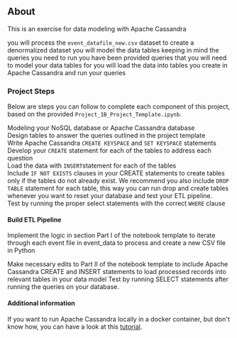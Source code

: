 ## About

This is an exercise for data modeling with Apache Cassandra

you will process the `event_datafile_new.csv` dataset to create a denormalized dataset
you will model the data tables keeping in mind the queries you need to run
you have been provided queries that you will need to model your data tables for
you will load the data into tables you create in Apache Cassandra and run your queries

### Project Steps

Below are steps you can follow to complete each component of this project, based on the provided `Project_1B_Project_Template.ipynb`.

Modeling your NoSQL database or Apache Cassandra database  
Design tables to answer the queries outlined in the project template  
Write Apache Cassandra `CREATE KEYSPACE` and `SET KEYSPACE` statements  
Develop your `CREATE` statement for each of the tables to address each question  
Load the data with `INSERT`statement for each of the tables  
Include `IF NOT EXISTS` clauses in your CREATE statements to create tables only if the tables do not already exist. 
We recommend you also include `DROP TABLE` statement for each table, this way you can run drop and create tables whenever you want to reset your database and test your ETL pipeline.  
Test by running the proper select statements with the correct `WHERE` clause

#### Build ETL Pipeline

Implement the logic in section Part I of the notebook template to iterate through each event file in event_data to process and create a new CSV file in Python

Make necessary edits to Part II of the notebook template to include Apache Cassandra CREATE and INSERT statements to load processed records into relevant tables in your data model
Test by running SELECT statements after running the queries on your database.


#### Additional information

If you want to run Apache Cassandra locally in a docker container, but don't know how, you can have a look at this [tutorial](https://dev.to/abhijithganesh/how-to-run-cassandra-container-locally-56bk).
